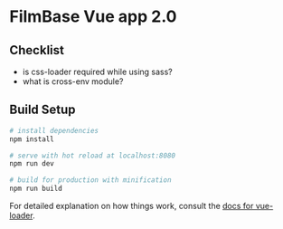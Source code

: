 # FilmBase Vue app 2.0

## Checklist

* is css-loader required while using sass?
* what is cross-env module?

## Build Setup

``` bash
# install dependencies
npm install

# serve with hot reload at localhost:8080
npm run dev

# build for production with minification
npm run build
```

For detailed explanation on how things work, consult the [docs for vue-loader](http://vuejs.github.io/vue-loader).

